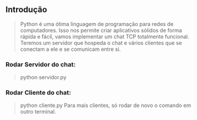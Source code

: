 ## Introdução 

> Python é uma ótima linguagem de programação para redes de computadores. Isso nos permite criar aplicativos sólidos de forma rápida e fácil, vamos implementar um chat TCP totalmente funcional. Teremos um servidor que hospeda o chat e vários clientes que se conectam a ele e se comunicam entre si.

### Rodar Servidor do chat:

> python servidor.py

### Rodar Cliente do chat:

> python cliente.py
> Para mais clientes, só rodar de novo o comando em outro terminal.
